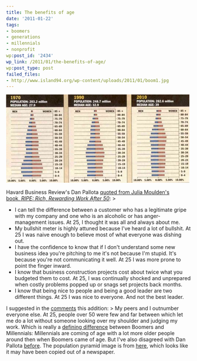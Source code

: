 ```yaml
---
title: The benefits of age
date: '2011-01-22'
tags:
- boomers
- generations
- millennials
- nonprofit
wp:post_id: '2434'
wp_link: /2011/01/the-benefits-of-age/
wp:post_type: post
failed_files:
- http://www.island94.org/wp-content/uploads/2011/01/boom1.jpg
---
```


[ ![](2011-01-22-The-benefits-of-age/boom1-500x241.jpg "boom1") ](2011-01-22-The-benefits-of-age/boom1.jpeg)

Havard Business Review's Dan Pallota [quoted from Julia Moulden's book, _RIPE: Rich, Rewarding Work After 50_](http://blogs.hbr.org/pallotta/2011/01/the-wisdom-years-the-value-of.html): >
- I can tell the difference between a customer who has a legitimate gripe with my company and one who is an alcoholic or has anger-management issues. At 25, I thought it was all and always about me.
- My bullshit meter is highly attuned because I've heard a lot of bullshit. At 25 I was naive enough to believe most of what everyone was dishing out.
- I have the confidence to know that if I don't understand some new business idea you're pitching to me it's not because I'm stupid. It's because you're not communicating it well. At 25 I was more prone to point the finger inward.
- I know that business construction projects cost about twice what you budgeted them to cost. At 25, I was continually shocked and unprepared when costly problems popped up or snags set projects back months.
- I know that being nice to people and being a good leader are two different things. At 25 I was nice to everyone. And not the best leader.

I suggested in the [comments](http://blogs.hbr.org/pallotta/2011/01/the-wisdom-years-the-value-of.html#comment-132959702) this addition: > My peers and I outnumber everyone else. At 25, people over 50 were few and far between which let me do a lot without someone looking over my shoulder and judging my work.
Which is really a [defining difference](http://en.wikipedia.org/wiki/Strauss_and_Howe) between Boomers and Millennials: Millennials are coming of age with a lot more older people around then when Boomers came of age. But I've also disagreed with Dan Pallota [before](http://www.island94.org/2009/10/social-work-is-womens-work-so-we-dont-care/). The population pyramid image is from [here](http://www.flatrock.org.nz/topics/money_politics_law/boom_moves_along.htm), which looks like it may have been copied out of a newspaper.
